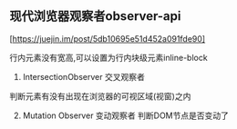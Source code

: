 ## 现代浏览器观察者observer-api
[https://juejin.im/post/5db10695e51d452a091fde90]

行内元素没有宽高,可以设置为行内块级元素inline-block
1. IntersectionObserver 交叉观察者

判断元素有没有出现在浏览器的可视区域(视窗)之内

2. Mutation Observer 变动观察者
  判断DOM节点是否变动了